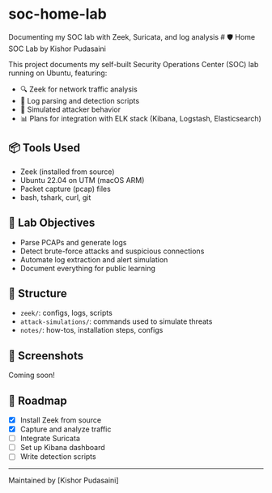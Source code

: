 # soc-home-lab
Documenting my SOC lab with Zeek, Suricata, and log analysis  # 🛡️ Home SOC Lab by Kishor Pudasaini

This project documents my self-built Security Operations Center (SOC) lab running on Ubuntu, featuring:

- 🔍 Zeek for network traffic analysis
- 📄 Log parsing and detection scripts
- 🔧 Simulated attacker behavior
- 📊 Plans for integration with ELK stack (Kibana, Logstash, Elasticsearch)

## 📦 Tools Used
- Zeek (installed from source)
- Ubuntu 22.04 on UTM (macOS ARM)
- Packet capture (pcap) files
- bash, tshark, curl, git

## 🧪 Lab Objectives
- Parse PCAPs and generate logs
- Detect brute-force attacks and suspicious connections
- Automate log extraction and alert simulation
- Document everything for public learning

## 📂 Structure
- `zeek/`: configs, logs, scripts
- `attack-simulations/`: commands used to simulate threats
- `notes/`: how-tos, installation steps, configs

## 📸 Screenshots
Coming soon!

## 🚧 Roadmap
- [x] Install Zeek from source
- [x] Capture and analyze traffic
- [ ] Integrate Suricata
- [ ] Set up Kibana dashboard
- [ ] Write detection scripts

---

Maintained by [Kishor Pudasaini]
